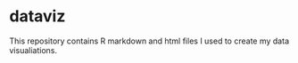 # dataviz

This repository contains R markdown and html files I used to create my data visualiations.
